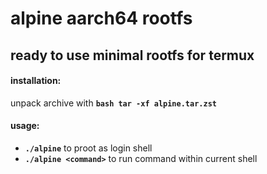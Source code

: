 # alpine aarch64 rootfs

## ready to use minimal rootfs for termux

#### installation:

unpack archive with **`bash tar -xf alpine.tar.zst`**

#### usage:

- **`./alpine`** to proot as login shell
- **`./alpine <command>`** to run command within current shell
